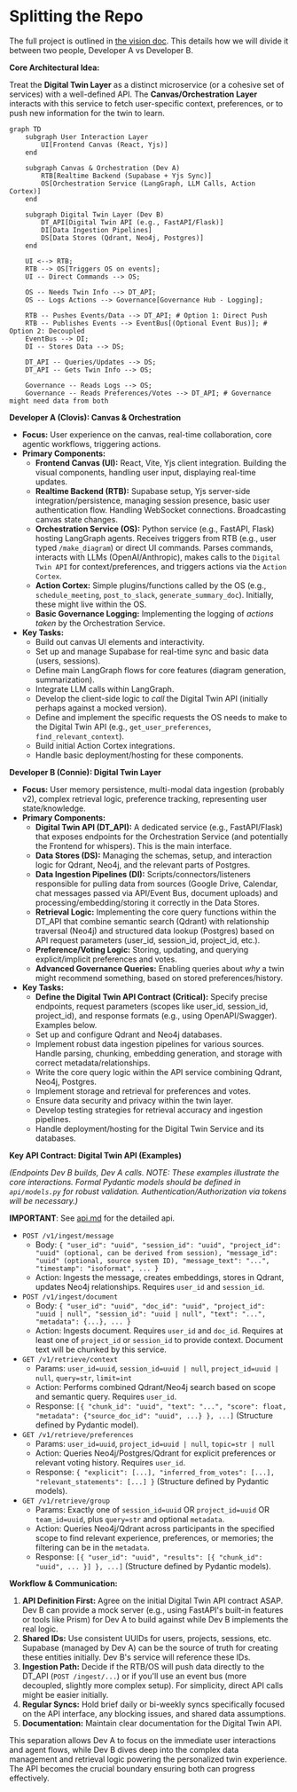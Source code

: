 # Splitting the Repo

The full project is outlined in [the vision doc](./vision_doc.md). This details how we will divide it between two people, Developer A vs Developer B.

**Core Architectural Idea:**

Treat the **Digital Twin Layer** as a distinct microservice (or a cohesive set of services) with a well-defined API. The **Canvas/Orchestration Layer** interacts with this service to fetch user-specific context, preferences, or to push new information for the twin to learn.

```mermaid
graph TD
    subgraph User Interaction Layer
        UI[Frontend Canvas (React, Yjs)]
    end

    subgraph Canvas & Orchestration (Dev A)
        RTB[Realtime Backend (Supabase + Yjs Sync)]
        OS[Orchestration Service (LangGraph, LLM Calls, Action Cortex)]
    end

    subgraph Digital Twin Layer (Dev B)
        DT_API[Digital Twin API (e.g., FastAPI/Flask)]
        DI[Data Ingestion Pipelines]
        DS[Data Stores (Qdrant, Neo4j, Postgres)]
    end

    UI <--> RTB;
    RTB --> OS[Triggers OS on events];
    UI -- Direct Commands --> OS;

    OS -- Needs Twin Info --> DT_API;
    OS -- Logs Actions --> Governance[Governance Hub - Logging];

    RTB -- Pushes Events/Data --> DT_API; # Option 1: Direct Push
    RTB -- Publishes Events --> EventBus[(Optional Event Bus)]; # Option 2: Decoupled
    EventBus --> DI;
    DI -- Stores Data --> DS;

    DT_API -- Queries/Updates --> DS;
    DT_API -- Gets Twin Info --> OS;

    Governance -- Reads Logs --> OS;
    Governance -- Reads Preferences/Votes --> DT_API; # Governance might need data from both
```

**Developer A (Clovis): Canvas & Orchestration**

*   **Focus:** User experience on the canvas, real-time collaboration, core agentic workflows, triggering actions.
*   **Primary Components:**
    *   **Frontend Canvas (UI):** React, Vite, Yjs client integration. Building the visual components, handling user input, displaying real-time updates.
    *   **Realtime Backend (RTB):** Supabase setup, Yjs server-side integration/persistence, managing session presence, basic user authentication flow. Handling WebSocket connections. Broadcasting canvas state changes.
    *   **Orchestration Service (OS):** Python service (e.g., FastAPI, Flask) hosting LangGraph agents. Receives triggers from RTB (e.g., user typed `/make_diagram`) or direct UI commands. Parses commands, interacts with LLMs (OpenAI/Anthropic), makes calls to the `Digital Twin API` for context/preferences, and triggers actions via the `Action Cortex`.
    *   **Action Cortex:** Simple plugins/functions called by the OS (e.g., `schedule_meeting`, `post_to_slack`, `generate_summary_doc`). Initially, these might live within the OS.
    *   **Basic Governance Logging:** Implementing the logging of *actions taken* by the Orchestration Service.
*   **Key Tasks:**
    *   Build out canvas UI elements and interactivity.
    *   Set up and manage Supabase for real-time sync and basic data (users, sessions).
    *   Define main LangGraph flows for core features (diagram generation, summarization).
    *   Integrate LLM calls within LangGraph.
    *   Develop the client-side logic to *call* the Digital Twin API (initially perhaps against a mocked version).
    *   Define and implement the specific requests the OS needs to make to the Digital Twin API (e.g., `get_user_preferences`, `find_relevant_context`).
    *   Build initial Action Cortex integrations.
    *   Handle basic deployment/hosting for these components.

**Developer B (Connie): Digital Twin Layer**

*   **Focus:** User memory persistence, multi-modal data ingestion (probably v2), complex retrieval logic, preference tracking, representing user state/knowledge.
*   **Primary Components:**
    *   **Digital Twin API (DT_API):** A dedicated service (e.g., FastAPI/Flask) that exposes endpoints for the Orchestration Service (and potentially the Frontend for whispers). This is the main interface.
    *   **Data Stores (DS):** Managing the schemas, setup, and interaction logic for Qdrant, Neo4j, and the relevant parts of Postgres.
    *   **Data Ingestion Pipelines (DI):** Scripts/connectors/listeners responsible for pulling data from sources (Google Drive, Calendar, chat messages passed via API/Event Bus, document uploads) and processing/embedding/storing it correctly in the Data Stores.
    *   **Retrieval Logic:** Implementing the core query functions within the DT_API that combine semantic search (Qdrant) with relationship traversal (Neo4j) and structured data lookup (Postgres) based on API request parameters (user\_id, session\_id, project\_id, etc.).
    *   **Preference/Voting Logic:** Storing, updating, and querying explicit/implicit preferences and votes.
    *   **Advanced Governance Queries:** Enabling queries about *why* a twin might recommend something, based on stored preferences/history.
*   **Key Tasks:**
    *   **Define the Digital Twin API Contract (Critical):** Specify precise endpoints, request parameters (scopes like user\_id, session\_id, project\_id), and response formats (e.g., using OpenAPI/Swagger). Examples below.
    *   Set up and configure Qdrant and Neo4j databases.
    *   Implement robust data ingestion pipelines for various sources. Handle parsing, chunking, embedding generation, and storage with correct metadata/relationships.
    *   Write the core query logic within the API service combining Qdrant, Neo4j, Postgres.
    *   Implement storage and retrieval for preferences and votes.
    *   Ensure data security and privacy within the twin layer.
    *   Develop testing strategies for retrieval accuracy and ingestion pipelines.
    *   Handle deployment/hosting for the Digital Twin Service and its databases.

**Key API Contract: Digital Twin API (Examples)**

*(Endpoints Dev B builds, Dev A calls. NOTE: These examples illustrate the core interactions. Formal Pydantic models should be defined in `api/models.py` for robust validation. Authentication/Authorization via tokens will be necessary.)*

**IMPORTANT**: See [api.md](./api.md) for the detailed api.

*   `POST /v1/ingest/message`
    *   Body: `{ "user_id": "uuid", "session_id": "uuid", "project_id": "uuid" (optional, can be derived from session), "message_id": "uuid" (optional, source system ID), "message_text": "...", "timestamp": "isoformat", ... }`
    *   Action: Ingests the message, creates embeddings, stores in Qdrant, updates Neo4j relationships. Requires `user_id` and `session_id`.
*   `POST /v1/ingest/document`
    *   Body: `{ "user_id": "uuid", "doc_id": "uuid", "project_id": "uuid | null", "session_id": "uuid | null", "text": "...", "metadata": {...}, ... }`
    *   Action: Ingests document. Requires `user_id` and `doc_id`. Requires at least one of `project_id` or `session_id` to provide context. Document text will be chunked by this service.
*   `GET /v1/retrieve/context`
    *   Params: `user_id=uuid`, `session_id=uuid | null`, `project_id=uuid | null`, `query=str`, `limit=int`
    *   Action: Performs combined Qdrant/Neo4j search based on scope and semantic query. Requires `user_id`.
    *   Response: `[{ "chunk_id": "uuid", "text": "...", "score": float, "metadata": {"source_doc_id": "uuid", ...} }, ...]` (Structure defined by Pydantic model).
*   `GET /v1/retrieve/preferences`
    *   Params: `user_id=uuid`, `project_id=uuid | null`, `topic=str | null`
    *   Action: Queries Neo4j/Postgres/Qdrant for explicit preferences or relevant voting history. Requires `user_id`.
    *   Response: `{ "explicit": [...], "inferred_from_votes": [...], "relevant_statements": [...] }` (Structure defined by Pydantic models).
*   `GET /v1/retrieve/group`
    *   Params: Exactly one of `session_id=uuid` OR `project_id=uuid` OR `team_id=uuid`, plus `query=str` and optional `metadata`.
    *   Action: Queries Neo4j/Qdrant across participants in the specified scope to find relevant experience, preferences, or memories; the filtering can be in the `metadata`.
    *   Response: `[{ "user_id": "uuid", "results": [{ "chunk_id": "uuid", ... }] }, ...]` (Structure defined by Pydantic models).


**Workflow & Communication:**

1.  **API Definition First:** Agree on the initial Digital Twin API contract ASAP. Dev B can provide a mock server (e.g., using FastAPI's built-in features or tools like Prism) for Dev A to build against while Dev B implements the real logic.
2.  **Shared IDs:** Use consistent UUIDs for users, projects, sessions, etc. Supabase (managed by Dev A) can be the source of truth for creating these entities initially. Dev B's service will reference these IDs.
3.  **Ingestion Path:** Decide if the RTB/OS will push data directly to the DT\_API (`POST /ingest/...`) or if you'll use an event bus (more decoupled, slightly more complex setup). For simplicity, direct API calls might be easier initially.
4.  **Regular Syncs:** Hold brief daily or bi-weekly syncs specifically focused on the API interface, any blocking issues, and shared data assumptions.
5.  **Documentation:** Maintain clear documentation for the Digital Twin API.

This separation allows Dev A to focus on the immediate user interactions and agent flows, while Dev B dives deep into the complex data management and retrieval logic powering the personalized twin experience. The API becomes the crucial boundary ensuring both can progress effectively.